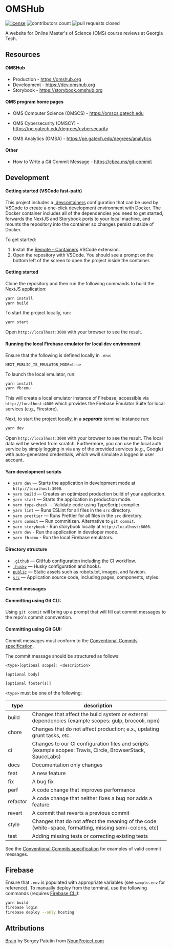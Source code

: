 # OMSHub

[![license](https://img.shields.io/badge/License-GPLv3-blue.svg)](https://www.gnu.org/licenses/gpl-3.0)
![contributors count](https://img.shields.io/github/contributors/omshub/website)
![pull requests closed](https://img.shields.io/github/issues-pr-closed/omshub/website)

A website for Online Master's of Science (OMS) course reviews at Georgia Tech.

## Resources

#### OMSHub

- Production - https://omshub.org
- Development - https://dev.omshub.org
- Storybook - https://storybook.omshub.org

#### OMS program home pages

- OMS Computer Science (OMSCS) - https://omscs.gatech.edu

- OMS Cybersecurity (OMSCY) - https://pe.gatech.edu/degrees/cybersecurity

- OMS Analytics (OMSA) - https://pe.gatech.edu/degrees/analytics

#### Other

- How to Write a Git Commit Message - https://cbea.ms/git-commit

## Development

#### Getting started (VSCode fast-path)

This project includes a [.devcontainers](https://code.visualstudio.com/docs/remote/containers) configuration
that can be used by VSCode to create a one-click development environment with Docker. The Docker container
includes all of the dependencies you need to get started, forwards the NextJS and Storybook ports to your
local machine, and mounts the repository into the container so changes persist outside of Docker.

To get started:

1. Install the [Remote - Containers](https://marketplace.visualstudio.com/items?itemName=ms-vscode-remote.remote-containers)
   VSCode extension.
2. Open the repository with VSCode. You should see a prompt on the bottom left of the screen to open the
   project inside the container.

#### Getting started

Clone the repository and then run the following commands to build the NextJS application:

```bash
yarn install
yarn build
```

To start the project locally, run:

```bash
yarn start
```

Open `http://localhost:3000` with your browser to see the result.

#### Running the local Firebase emulator for local dev environment

Ensure that the following is defined locally in `.env`:

```
NEXT_PUBLIC_IS_EMULATOR_MODE=true
```

To launch the local emulator, run:

```bash
yarn install
yarn fb:emu
```

This will create a local emulator instance of Firebase, accessible via `http://localhost:4000` which provides the Firebase Emulator Suite for local services (e.g., Firestore).

Next, to start the project locally, in a **_separate_** terminal instance run:

```bash
yarn dev
```

Open `http://localhost:3000` with your browser to see the result. The local data will be seeded from scratch. Furthermore, you can use the local auth service by simply logging in via any of the provided services (e.g., Google) with auto-generated credentials, which wwill simulate a logged in user account.

#### Yarn development scripts

- `yarn dev` — Starts the application in development mode at `http://localhost:3000`.
- `yarn build` — Creates an optimized production build of your application.
- `yarn start` — Starts the application in production mode.
- `yarn type-check` — Validate code using TypeScript compiler.
- `yarn lint` — Runs ESLint for all files in the `src` directory.
- `yarn prettier` — Runs Prettier for all files in the `src` directory.
- `yarn commit` — Run commitizen. Alternative to `git commit`.
- `yarn storybook` - Run storybook locally at `http://localhost:6006`.
- `yarn dev` - Run the application in developer mode.
- `yarn fb:emu` - Run the local Firebase emulators.

#### Directory structure

- [`.github`](.github) — GitHub configuration including the CI workflow.<br>
- [`.husky`](.husky) — Husky configuration and hooks.<br>
- [`public`](./public) — Static assets such as robots.txt, images, and favicon.<br>
- [`src`](./src) — Application source code, including pages, components, styles.

#### Commit messages

#### Committing using Git CLI:

Using `git commit` will bring up a prompt that will fill out commit messages to the repo's commit connvention.

#### Committing using Git GUI:

Commit messages must conform to the [Conventional Commits specification](https://www.conventionalcommits.org/en/v1.0.0/).

The commit message should be structured as follows:

```
<type>[optional scope]: <description>

[optional body]

[optional footer(s)]
```

`<type>` must be one of the following:

| type     | description                                                                                                 |
| -------- | ----------------------------------------------------------------------------------------------------------- |
| build    | Changes that affect the build system or external dependencies (example scopes: gulp, broccoli, npm)         |
| chore    | Changes that do not affect production; e.x., updating grunt tasks, etc.                                     |
| ci       | Changes to our CI configuration files and scripts (example scopes: Travis, Circle, BrowserStack, SauceLabs) |
| docs     | Documentation only changes                                                                                  |
| feat     | A new feature                                                                                               |
| fix      | A bug fix                                                                                                   |
| perf     | A code change that improves performance                                                                     |
| refactor | A code change that neither fixes a bug nor adds a feature                                                   |
| revert   | A commit that reverts a previous commit                                                                     |
| style    | Changes that do not affect the meaning of the code (white-space, formatting, missing semi-colons, etc)      |
| test     | Adding missing tests or correcting existing tests                                                           |

See the [Conventional Commits specification](https://www.conventionalcommits.org/en/v1.0.0/#examples) for examples of valid commit messages.

## Firebase

Ensure that `.env` is populated with appropriate variables (see `sample.env` for reference). To manually deploy from the terminal, use the following commands (requires [Firebase CLI](https://firebase.google.com/docs/cli)):

```bash
yarn build
firebase login
firebase deploy --only hosting
```

## Attributions

[Brain](public/favicon.ico) by Sergey Patutin from [NounProject.com](https://thenounproject.com/icon/brain-291205)
